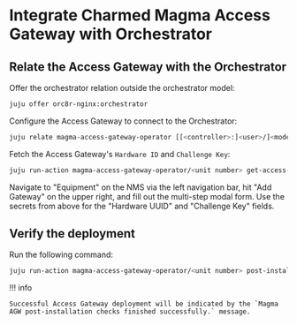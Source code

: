 # Integrate Charmed Magma Access Gateway with Orchestrator

## Relate the Access Gateway with the Orchestrator

Offer the orchestrator relation outside the orchestrator model:

```bash
juju offer orc8r-nginx:orchestrator
```

Configure the Access Gateway to connect to the Orchestrator:

```bash
juju relate magma-access-gateway-operator [[<controller>:]<user>/]<model-name>.orc8r-nginx
```

Fetch the Access Gateway's `Hardware ID` and `Challenge Key`:

```bash
juju run-action magma-access-gateway-operator/<unit number> get-access-gateway-secrets --wait
```

Navigate to "Equipment" on the NMS via the left navigation bar, hit "Add Gateway" on the upper right, and fill out the multi-step modal form. Use the secrets from above for the "Hardware UUID" and "Challenge Key" fields.

## Verify the deployment

Run the following command:

```bash
juju run-action magma-access-gateway-operator/<unit number> post-install-checks --wait
```

!!! info

    Successful Access Gateway deployment will be indicated by the `Magma AGW post-installation checks finished successfully.` message.
